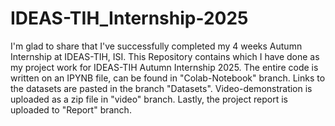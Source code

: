 # IDEAS-TIH_Internship-2025
I'm glad to share that I've successfully completed my 4 weeks Autumn Internship at IDEAS-TIH, ISI. This Repository contains which I have done as my project work for IDEAS-TIH Autumn Internship 2025.
The entire code is written on an IPYNB file, can be found in "Colab-Notebook" branch.
Links to the datasets are pasted in the branch "Datasets".
Video-demonstration is uploaded as a zip file in "video" branch.
Lastly, the project report is uploaded to "Report" branch.

